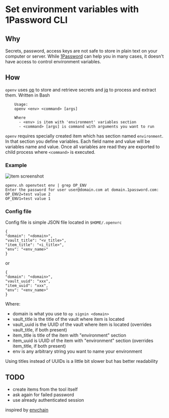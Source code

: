 # Set environment variables with 1Password CLI

## Why

Secrets, password, access keys are not safe to store in plain text on your computer or server. While [1Password](https://1password.com) can help you in many cases, it doesn't have access to control environment variables.

## How

`openv` uses [op](https://support.1password.com/command-line/) to store and retrieve secrets and [jq](https://stedolan.github.io/jq/) to process and extract them. Written in Bash

```
    Usage:
    openv <env> <command> [args]

    Where
      - <env> is item with 'environment' variables section
      - <command> [args] is command with arguments you want to run
```

`openv` requires specially created item which has section named `environment`. In that section you define variables. Each field name and value will be variables name and value. Once all variables are read they are exported to child process where `<command>` is executed.

### Example

![item screenshot](http://com-agilebits-users.s3.amazonaws.com/tim/shots/2018-06-15-23-31-30.png)

```
openv.sh openvtest env | grep OP_ENV
Enter the password for user user@domain.com at domain.1password.com:
OP_ENV2=test value 2
OP_ENV1=test value 1
```

### Config file

Config file is simple JSON file located in `$HOME/.openvrc`

```
{
"domain": "<domain>",
"vault_title": "<v_title>",
"item_title": "<i_title>",
"env": "<env_name>"
}
```

or

```
{
"domain": "<domain>",
"vault_uuid": "xxx",
"item_uuid": "xxx",
"env": "<env_name>"
}
```

Where:

- domain is what you use to `op signin <domain>`
- vault_title is the title of the vault where item is located
- vault_uuid is the UUID of the vault where item is located (overrides vault_title, if both present)
- item_title is title of the item with "environment" section
- item_uuid is UUID of the item with "environment" section (overrides item_title, if both present)
- env is any arbitrary string you want to name your environment

Using titles instead of UUIDs is a little bit slower but has better readability
## TODO

- create items from the tool itself
- ask again for failed password
- use already authenticated session

inspired by [envchain](https://github.com/sorah/envchain)
